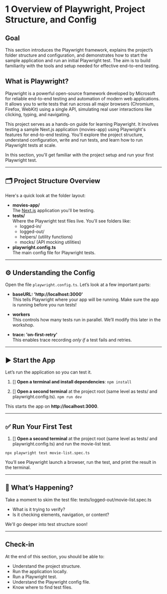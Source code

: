 # 1 Overview of Playwright, Project Structure, and Config

## Goal

This section introduces the Playwright framework, explains the project’s folder structure and configuration, and demonstrates how to start the sample application and run an initial Playwright test. The aim is to build familiarity with the tools and setup needed for effective end-to-end testing.

## What is Playwright?

Playwright is a powerful open-source framework developed by Microsoft for reliable end-to-end testing and automation of modern web applications. It allows you to write tests that run across all major browsers (Chromium, Firefox, WebKit) using a single API, simulating real user interactions like clicking, typing, and navigating.

This project serves as a hands-on guide for learning Playwright. It involves testing a sample Next.js application (movies-app) using Playwright's features for end-to-end testing. You'll explore the project structure, understand configuration, write and run tests, and learn how to run Playwright tests at scale.

In this section, you'll get familiar with the project setup and run your first Playwright test.

---

## 🗂 Project Structure Overview

Here's a quick look at the folder layout:

- **movies-app/**  
  The [Next.js](https://nextjs.org/) application you'll be testing.  
- **tests/**  
  Where the Playwright test files live. You'll see folders like:
  - logged-in/
  - logged-out/
  - helpers/ (utility functions)
  - mocks/ (API mocking utilities)
- **playwright.config.ts**  
  The main config file for Playwright tests.

---

## ⚙️ Understanding the Config

Open the file `playwright.config.ts`. Let’s look at a few important parts:

- **baseURL: 'http://localhost:3000'**  
  This tells Playwright where your app will be running. Make sure the app is running before you run tests!

- **workers**  
  This controls how many tests run in parallel. We’ll modify this later in the workshop.

- **trace: 'on-first-retry'**  
  This enables trace recording *only if* a test fails and retries.

---

## ▶️ Start the App

Let’s run the application so you can test it.

1. [] **Open a terminal and install dependencies**:
`npm install`
   
2. [] **Open a second terminal** at the project root (same level as tests/ and playwright.config.ts).
`npm run dev`

This starts the app on **http://localhost:3000**.

---

## ✅ Run Your First Test
1. [] **Open a second terminal** at the project root (same level as tests/ and playwright.config.ts) and run the movie-list test.

`npx playwright test movie-list.spec.ts`

You’ll see Playwright launch a browser, run the test, and print the result in the terminal.

---

## 💬 What’s Happening?

Take a moment to skim the test file: tests/logged-out/movie-list.spec.ts

- What is it trying to verify?
- Is it checking elements, navigation, or content?

We'll go deeper into test structure soon!

---

## Check-in

At the end of this section, you should be able to:
- Understand the project structure.
- Run the application locally.
- Run a Playwright test.
- Understand the Playwright config file.
- Know where to find test files.
